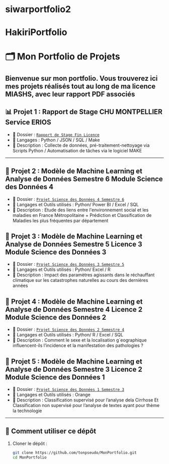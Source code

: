 # siwarportfolio2

# HakiriPortfolio
# 🗂️ Mon Portfolio de Projets

Bienvenue sur mon portfolio. Vous trouverez ici mes projets réalisés tout au long de ma licence MIASHS, avec leur **rapport PDF** associés
---

## 📊 Projet 1 : Rapport de Stage CHU MONTPELLIER Service ERIOS
- 📁 Dossier : [`Rapport de Stage Fin Licence`](https://github.com/rayane3448/MonPortfolio/blob/556008ce88abe8fbe0a175b92067a67bfa5a790c/stage%20(13).pdf)
- 🧰 Langages : Python / JSON / SQL / Make
- 📌 Description : Collecte de données, pré-traitement-nettoyage via Scripts Python / Automatisation de tâches via le logiciel MAKE

---
## 🤖 Projet 2 : Modèle de Machine Learning et Analyse de Données Semestre 6 Module Science des Données 4
- 📁 Dossier : [`Projet Science des Données 4 Semestre 6`](https://github.com/rayane3448/HakiriPortfolio/blob/d30f92313bb784e9923d22e6684ad9e548019da7/Rapport%20SDD4%20Hakiri%20Siwar%20Benramdane%20Rayane.pdf)
- 🧰 Langages et Outils utilisés : Python/ Power BI / Excel / SQL
- 📌 Description : Etude des liens entre l'environnement social et les maladies en France Métropolitaine + Prédiction et Classification de Maladies les plus fréquentes par département

## 🤖 Projet 3 : Modèle de Machine Learning et Analyse de Données Semestre 5 Licence 3 Module Science des Données 3
- 📁 Dossier : [`Projet Science des Données 3 Semestre 5`](https://github.com/rayane3448/HakiriPortfolio/blob/6446b38dab0f8a5e8fe3258addec18e83c493fa1/ProjetSDD3%20(30).pdf)
- 🧰 Langages et Outils utilisés : Python/ Excel / R
- 📌 Description : Impact des paramètres agissants dans le réchauffant climatique sur les catastrophes naturelles au cours des dernières années

## 🤖 Projet 4 : Modèle de Machine Learning et Analyse de Données Semestre 4 Licence 2 Module Science des Données 2
- 📁 Dossier : [`Projet Science des Données 2 Semestre 4`](https://github.com/rayane3448/HakiriPortfolio/blob/8b748d8b5bfd3680e92764b7a9ab8e4e19a6bf13/rapportL2S1.pdf)
- 🧰 Langages et Outils utilisés : Python/ R / Excel / SQL
- 📌 Description : Comment le sexe et la localisation g´eographique influencent-ils l’incidence et la manifestation des pathologies ?


## 🤖 Projet 5 : Modèle de Machine Learning et Analyse de Données Semestre 3 Licence 2 Module Science des Données 1
- 📁 Dossier : [`Projet Science des Données 1 Semestre 3`](https://github.com/rayane3448/HakiriPortfolio/blob/60f14be26149c8d8dbf72e5580ebe7e2ddd75e1c/hakiri%20siwar_Mazeline%20Robin.pdf)
- 🧰 Langages et Outils utilisés : Orange
- 📌 Description : Classification supervisé pour l’analyse dela Cirrhose Et Classification non supervisé pour l’analyse de textes ayant pour thème la technologie
---

## 🔧 Comment utiliser ce dépôt
1. Cloner le dépôt :
   ```bash
   git clone https://github.com/tonpseudo/MonPortfolio.git
   cd MonPortfolio
